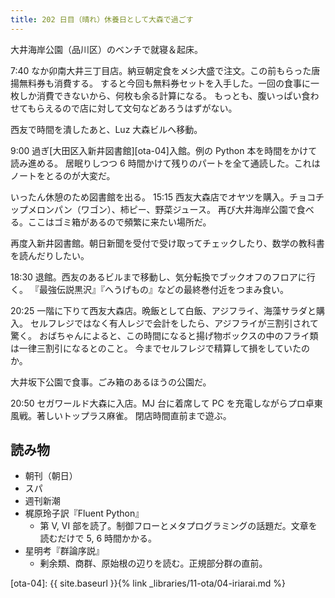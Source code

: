 ```yaml
---
title: 202 日目（晴れ）休養日として大森で過ごす
---
```


大井海岸公園（品川区）のベンチで就寝＆起床。

7:40 なか卯南大井三丁目店。納豆朝定食をメシ大盛で注文。この前もらった唐揚無料券も消費する。
すると今回も無料券セットを入手した。一回の食事に一枚しか消費できないから、何枚も余る計算になる。
もっとも、腹いっぱい食わせてもらえるので店に対して文句などあろうはずがない。

西友で時間を潰したあと、Luz 大森ビルへ移動。

9:00 過ぎ[大田区入新井図書館][ota-04]入館。例の Python 本を時間をかけて読み進める。
居眠りしつつ 6 時間かけて残りのパートを全て通読した。これはノートをとるのが大変だ。

いったん休憩のため図書館を出る。
15:15 西友大森店でオヤツを購入。チョコチップメロンパン（ワゴン）、柿ピー、野菜ジュース。
再び大井海岸公園で食べる。ここはゴミ箱があるので頻繁に来たい場所だ。

再度入新井図書館。朝日新聞を受付で受け取ってチェックしたり、数学の教科書を読んだりしたい。

18:30 退館。西友のあるビルまで移動し、気分転換でブックオフのフロアに行く。
『最強伝説黒沢』『へうげもの』などの最終巻付近をつまみ食い。

20:25 一階に下りて西友大森店。晩飯として白飯、アジフライ、海藻サラダと購入。
セルフレジではなく有人レジで会計をしたら、アジフライが三割引されて驚く。
おばちゃんによると、この時間になると揚げ物ボックスの中のフライ類は一律三割引になるとのこと。
今までセルフレジで精算して損をしていたのか。

大井坂下公園で食事。ごみ箱のあるほうの公園だ。

20:50 セガワールド大森に入店。MJ 台に着席して PC を充電しながらプロ卓東風戦。著しいトップラス麻雀。
閉店時間直前まで遊ぶ。

## 読み物

* 朝刊（朝日）
* スパ
* 週刊新潮
* 梶原玲子訳『Fluent Python』
  * 第 V, VI 部を読了。制御フローとメタプログラミングの話題だ。文章を読むだけで 5, 6 時間かかる。
* 星明考『群論序説』
  * 剰余類、商群、原始根の辺りを読む。正規部分群の直前。

[ota-04]: {{ site.baseurl }}{% link _libraries/11-ota/04-iriarai.md %}
